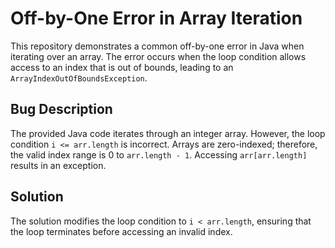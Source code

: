 # Off-by-One Error in Array Iteration

This repository demonstrates a common off-by-one error in Java when iterating over an array. The error occurs when the loop condition allows access to an index that is out of bounds, leading to an `ArrayIndexOutOfBoundsException`.

## Bug Description
The provided Java code iterates through an integer array. However, the loop condition `i <= arr.length` is incorrect.  Arrays are zero-indexed; therefore, the valid index range is 0 to `arr.length - 1`. Accessing `arr[arr.length]` results in an exception.

## Solution
The solution modifies the loop condition to `i < arr.length`, ensuring that the loop terminates before accessing an invalid index.